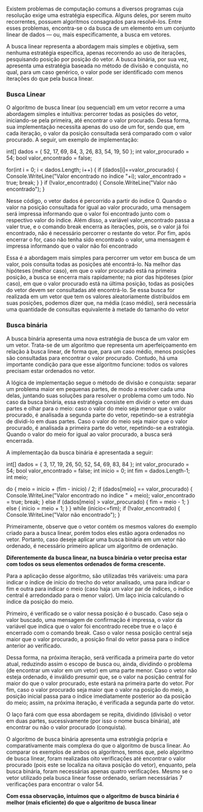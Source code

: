 Existem problemas de computação comuns a diversos programas cuja resolução exige uma estratégia específica. Alguns deles, por serem muito recorrentes, possuem algoritmos consagrados para resolvê-los. Entre esses problemas, encontra-se o da busca de um elemento em um conjunto linear de dados — ou, mais especificamente, a busca em vetores.

A busca linear representa a abordagem mais simples e objetiva, sem nenhuma estratégia específica, apenas recorrendo ao uso de iterações, pesquisando posição por posição do vetor. A busca binária, por sua vez, apresenta uma estratégia baseada no método de divisão e conquista, no qual, para um caso genérico, o valor pode ser identificado com menos iterações do que pela busca linear.

### Busca Linear
O algoritmo de busca linear (ou sequencial) em um vetor recorre a uma abordagem simples e intuitiva: percorrer todas as posições do vetor, iniciando-se pela primeira, até encontrar o valor procurado. Dessa forma, sua implementação necessita apenas do uso de um for, sendo que, em cada iteração, o valor da posição consultada será comparado com o valor procurado. A seguir, um exemplo de implementação:

int[] dados = { 52, 17, 69, 84, 3, 26, 83, 54, 19, 50 }; 
int valor_procurado = 54; 
bool valor_encontrado = false;

for(int i = 0; i < dados.Length; i++) 
 { if (dados[i]==valor_procurado) { Console.WriteLine("Valor encontrado no índice "+i); valor_encontrado = true; break; } } 
  if (!valor_encontrado) { Console.WriteLine("Valor não encontrado"); }


Nesse código, o vetor dados é percorrido a partir do índice 0. Quando o valor na posição consultada for igual ao valor procurado, uma mensagem será impressa informando que o valor foi encontrado junto com o respectivo valor do índice. Além disso, a variável valor_encontrado passa a valer true, e o comando break encerra as iterações, pois, se o valor já foi encontrado, não é necessário percorrer o restante do vetor. Por fim, após encerrar o for, caso não tenha sido encontrado o valor, uma mensagem é impressa informando que o valor não foi encontrado

Essa é a abordagem mais simples para percorrer um vetor em busca de um valor, pois consulta todas as posições até encontrá-lo. Na melhor das hipóteses (melhor caso), em que o valor procurado está na primeira posição, a busca se encerra mais rapidamente; na pior das hipóteses (pior caso), em que o valor procurado está na última posição, todas as posições do vetor devem ser consultadas até encontrá-lo. Se essa busca for realizada em um vetor que tem os valores aleatoriamente distribuídos em suas posições, podemos dizer que, na média (caso médio), será necessária uma quantidade de consultas equivalente à metade do tamanho do vetor

### Busca binária
A busca binária apresenta uma nova estratégia de busca de um valor em um vetor. Trata-se de um algoritmo que representa um aperfeiçoamento em relação à busca linear, de forma que, para um caso médio, menos posições são consultadas para encontrar o valor procurado. Contudo, há uma importante condição para que esse algoritmo funcione: todos os valores precisam estar ordenados no vetor.

A lógica de implementação segue o método de divisão e conquista: separar um problema maior em pequenas partes, de modo a resolver cada uma delas, juntando suas soluções para resolver o problema como um todo. No caso da busca binária, essa estratégia consiste em dividir o vetor em duas partes e olhar para o meio: caso o valor do meio seja menor que o valor procurado, é analisada a segunda parte do vetor, repetindo-se a estratégia de dividi-lo em duas partes. Caso o valor do meio seja maior que o valor procurado, é analisada a primeira parte do vetor, repetindo-se a estratégia. Quando o valor do meio for igual ao valor procurado, a busca será encerrada.

A implementação da busca binária é apresentada a seguir:

int[] dados = { 3, 17, 19, 26, 50, 52, 54, 69, 83, 84 };
int valor_procurado = 54; bool valor_encontrado = false; 
int inicio = 0;
int fim = dados.Length-1; 
int meio;

do { meio = inicio + (fim - inicio) / 2; if (dados[meio] == valor_procurado) { Console.WriteLine("Valor encontrado no índice " + meio); valor_encontrado = true; break; } else if (dados[meio] > valor_procurado) { fim = meio - 1; } else { inicio = meio + 1; } } while (inicio<=fim); if (!valor_encontrado) { Console.WriteLine("Valor não encontrado"); }

Primeiramente, observe que o vetor contém os mesmos valores do exemplo criado para a busca linear, porém todos eles estão agora ordenados no vetor. Portanto, caso deseje aplicar uma busca binária em um vetor não ordenado, é necessário primeiro aplicar um algoritmo de ordenação.

**Diferentemente da busca linear, na busca binária o vetor precisa estar com todos os seus elementos ordenados de forma crescente.**

Para a aplicação desse algoritmo, são utilizadas três variáveis: uma para indicar o índice de início do trecho do vetor analisado, uma para indicar o fim e outra para indicar o meio (caso haja um valor par de índices, o índice central é arredondado para o menor valor). Um laço inicia calculando o índice da posição do meio. 

Primeiro, é verificado se o valor nessa posição é o buscado. Caso seja o valor buscado, uma mensagem de confirmação é impressa, o valor da variável que indica que o valor foi encontrado recebe true e o laço é encerrado com o comando break. Caso o valor nessa posição central seja maior que o valor procurado, a posição final do vetor passa para o índice anterior ao verificado.

Dessa forma, na próxima iteração, será verificada a primeira parte do vetor atual, reduzindo assim o escopo de busca ou, ainda, dividindo o problema (de encontrar um valor em um vetor) em uma parte menor. Caso o vetor não esteja ordenado, é inválido presumir que, se o valor na posição central for maior do que o valor procurado, este estará na primeira parte do vetor. Por fim, caso o valor procurado seja maior que o valor na posição do meio, a posição inicial passa para o índice imediatamente posterior ao da posição do meio; assim, na próxima iteração, é verificada a segunda parte do vetor. 

O laço fará com que essa abordagem se repita, dividindo (divisão) o vetor em duas partes, sucessivamente (por isso o nome busca binária), até encontrar ou não o valor procurado (conquista). 

O algoritmo de busca binária apresenta uma estratégia própria e comparativamente mais complexa do que o algoritmo de busca linear. Ao comparar os exemplos de ambos os algoritmos, temos que, pelo algoritmo de busca linear, foram realizadas oito verificações até encontrar o valor procurado (pois este se localiza na oitava posição do vetor), enquanto, pela busca binária, foram necessárias apenas quatro verificações. Mesmo se o vetor utilizado pela busca linear fosse ordenado, seriam necessárias 7 verificações para encontrar o valor 54.

**Com essa observação, intuímos que o algoritmo de busca binária é melhor (mais eficiente) do que o algoritmo de busca linear**
